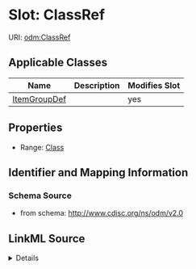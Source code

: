 # Slot: ClassRef

URI: [odm:ClassRef](http://www.cdisc.org/ns/odm/v2.0/ClassRef)



<!-- no inheritance hierarchy -->




## Applicable Classes

| Name | Description | Modifies Slot |
| --- | --- | --- |
[ItemGroupDef](ItemGroupDef.md) |  |  yes  |







## Properties

* Range: [Class](Class.md)





## Identifier and Mapping Information







### Schema Source


* from schema: http://www.cdisc.org/ns/odm/v2.0




## LinkML Source

<details>
```yaml
name: ClassRef
from_schema: http://www.cdisc.org/ns/odm/v2.0
rank: 1000
alias: ClassRef
domain_of:
- ItemGroupDef
range: Class

```
</details>